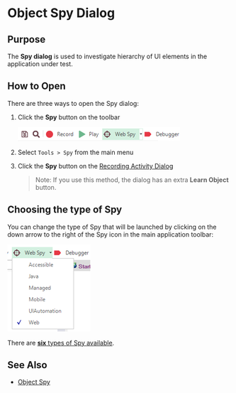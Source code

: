 # Object Spy Dialog

## Purpose

The **Spy dialog** is used to investigate hierarchy of UI elements in the application under test.

## How to Open

There are three ways to open the Spy dialog:

1. Click the **Spy** button on the toolbar

    ![ses spy dialog, spy button](./img/ses_spy_dialog1.png)

2. Select `Tools > Spy` from the main menu
3. Click the **Spy** button on the [Recording Activity Dialog](recording_activity_dialog.md)

    > Note: If you use this method, the dialog has an extra **Learn Object** button.

## Choosing the type of Spy

You can change the type of Spy that will be launched by clicking on the down arrow to the right of the Spy icon in the main application toolbar:

![spy_choose_library](./img/object_spy1.png)

There are [**six** types of Spy available](object_spy.md).

## See Also

- [Object Spy](object_spy.md)
